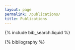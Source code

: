 ```yaml
---
layout: page
permalink: /publications/
title: Publications
---
```


<!-- _pages/publications.md -->

<!-- Bibsearch Feature -->

{% include bib_search.liquid %}

<div class="publications">

{% bibliography %}

</div>
